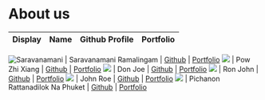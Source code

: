 # About us

Display | Name | Github Profile | Portfolio 
--------|:----:|:--------------:|:---------:

![Saravanamani](https://www.telegraph.co.uk/content/dam/films/2021/02/17/TELEMMGLPICT000251251643_trans_NvBQzQNjv4Bq0IuRDa4Lrk4eU47gzEymeKsnQ8KTs7S5BI2Xm5XRB4g.jpeg?imwidth=960) | Saravanamani Ramalingam | [Github](https://github.com/saravanamani1999) | [Portfolio](docs/team/johndoe.md)
![](https://via.placeholder.com/100.png?text=Photo) | Pow Zhi Xiang | [Github](https://github.com/powzx) | [Portfolio](docs/team/johndoe.md)
![](https://via.placeholder.com/100.png?text=Photo) | Don Joe | [Github](https://github.com/) | [Portfolio](docs/team/johndoe.md)
![](https://via.placeholder.com/100.png?text=Photo) | Ron John | [Github](https://github.com/) | [Portfolio](docs/team/johndoe.md)
![](https://via.placeholder.com/100.png?text=Photo) | John Roe | [Github](https://github.com/) | [Portfolio](docs/team/johndoe.md)
![](https://via.placeholder.com/100.png?text=Photo) | Pichanon Rattanadilok Na Phuket | [Github](https://github.com/NonRNP) | [Portfolio](docs/team/johndoe.md)
